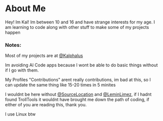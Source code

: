 <!--## Hi there 👋-->

<!--
**KalphalusKal/KalphalusKal** is a ✨ _special_ ✨ repository because its `README.md` (this file) appears on your GitHub profile.

Here are some ideas to get you started:

- 🔭 I’m currently working on ...
- 🌱 I’m currently learning ...
- 👯 I’m looking to collaborate on ...
- 🤔 I’m looking for help with ...
- 💬 Ask me about ...
- 📫 How to reach me: ...
- 😄 Pronouns: ...
- ⚡ Fun fact: ...
-->
# About Me
Hey! Im Kal! Im between 10 and 16 and have strange interests for my age. I am learning to code along with other stuff to make some of my projects happen
### Notes:
Most of my projects are at [@Kalphalus](https://www.github.com/Kalphalus)


Im avoiding AI Code apps because I wont be able to do basic things without if I go with them.


My Profiles "Contributions" arent really contributions, im bad at this, so I can update the same thing like 15-20 times in 5 minites


I wouldnt be here without [@SourceLocation](https://www.github.com/sourcelocation) and [@LeminLimez](https://www.github.com/LeminLimez), if I hadnt found TrollTools it wouldnt have brought me down the path of coding, if either of you are reading this, thank you.

I use Linux btw

